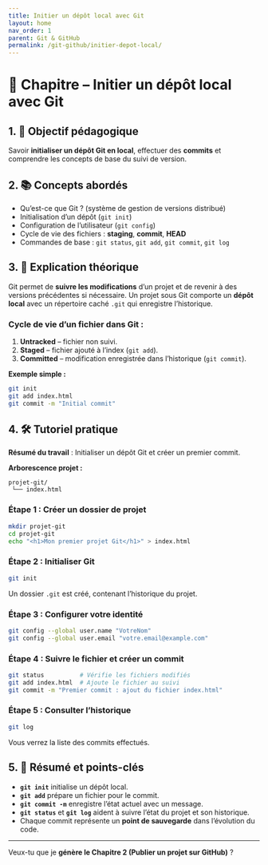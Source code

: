 ```yaml
---
title: Initier un dépôt local avec Git
layout: home
nav_order: 1
parent: Git & GitHub
permalink: /git-github/initier-depot-local/
---
```


# 📘 Chapitre – Initier un dépôt local avec Git

## 1. 🎯 Objectif pédagogique

Savoir **initialiser un dépôt Git en local**, effectuer des **commits** et comprendre les concepts de base du suivi de version.

## 2. 📚 Concepts abordés

* Qu’est-ce que Git ? (système de gestion de versions distribué)
* Initialisation d’un dépôt (`git init`)
* Configuration de l’utilisateur (`git config`)
* Cycle de vie des fichiers : **staging**, **commit**, **HEAD**
* Commandes de base : `git status`, `git add`, `git commit`, `git log`

## 3. 🧠 Explication théorique

Git permet de **suivre les modifications** d’un projet et de revenir à des versions précédentes si nécessaire.
Un projet sous Git comporte un **dépôt local** avec un répertoire caché `.git` qui enregistre l’historique.

### Cycle de vie d’un fichier dans Git :

1. **Untracked** – fichier non suivi.
2. **Staged** – fichier ajouté à l’index (`git add`).
3. **Committed** – modification enregistrée dans l’historique (`git commit`).

**Exemple simple :**

```bash
git init
git add index.html
git commit -m "Initial commit"
```

## 4. 🛠 Tutoriel pratique

**Résumé du travail** : Initialiser un dépôt Git et créer un premier commit.

**Arborescence projet :**

```
projet-git/
 └── index.html
```

### Étape 1 : Créer un dossier de projet

```bash
mkdir projet-git
cd projet-git
echo "<h1>Mon premier projet Git</h1>" > index.html
```

### Étape 2 : Initialiser Git

```bash
git init
```

Un dossier `.git` est créé, contenant l’historique du projet.

### Étape 3 : Configurer votre identité

```bash
git config --global user.name "VotreNom"
git config --global user.email "votre.email@example.com"
```

### Étape 4 : Suivre le fichier et créer un commit

```bash
git status          # Vérifie les fichiers modifiés
git add index.html  # Ajoute le fichier au suivi
git commit -m "Premier commit : ajout du fichier index.html"
```

### Étape 5 : Consulter l’historique

```bash
git log
```

Vous verrez la liste des commits effectués.

## 5. 🧾 Résumé et points-clés

* **`git init`** initialise un dépôt local.
* **`git add`** prépare un fichier pour le commit.
* **`git commit -m`** enregistre l’état actuel avec un message.
* **`git status`** et **`git log`** aident à suivre l’état du projet et son historique.
* Chaque commit représente un **point de sauvegarde** dans l’évolution du code.

---

Veux-tu que je **génère le Chapitre 2 (Publier un projet sur GitHub)** ?
